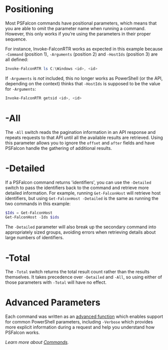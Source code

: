 # Positioning
Most PSFalcon commands have positional parameters, which means that you are able to omit the parameter name when running a command. However, this only works if you’re using the parameters in their proper sequence.

For instance, Invoke-FalconRTR works as expected in this example because `-Command` (position 1), `-Arguments` (position 2) and `-HostIds` (position 3) are all defined:
```powershell
Invoke-FalconRTR ls C:\Windows <id>, <id>
```
If `-Arguments` is _not_ included, this no longer works as PowerShell (or the API, depending on the context) thinks that `-HostIds` is supposed to be the value for `-Arguments`:
```powershell
Invoke-FalconRTR getsid <id>, <id>
```
# -All
The `-All` switch reads the pagination information in an API response and repeats requests to that API until all the available results are retrieved. Using this parameter allows you to ignore the `offset` and `after` fields and have PSFalcon handle the gathering of additional results.
# -Detailed
If a PSFalcon command returns 'identifiers', you can use the `-Detailed` switch to pass the identifiers back to the command and retrieve more detailed information. For example, running `Get-FalconHost` will retrieve host identifiers, but using `Get-FalconHost -Detailed` is the same as running the two commands in this example:
```powershell
$Ids = Get-FalconHost
Get-FalconHost -Ids $ids
```
The `-Detailed` parameter will also break up the secondary command into appropriately sized groups, avoiding errors when retrieving details about large numbers of identifiers.
# -Total
The `-Total` switch returns the total result count rather than the results themselves. It takes precedence over `-Detailed` and `-All`, so using either of those parameters with `-Total` will have no effect.
# Advanced Parameters
Each command was written as an [advanced function](https://docs.microsoft.com/en-us/powershell/module/microsoft.powershell.core/about/about_functions_advanced?view=powershell-7) which enables support for common PowerShell parameters, including `-Verbose` which provides more explicit information during a request and help you understand how PSFalcon works.

_Learn more about [Commands](https://github.com/CrowdStrike/psfalcon/wiki/Commands)._